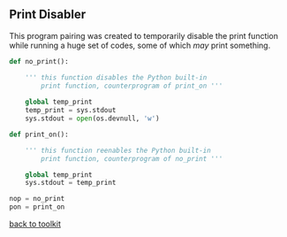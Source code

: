 ## Print Disabler

This program pairing was created to temporarily 
disable the print function while running a huge
set of codes, some of which _may_ print something.

```python
def no_print():

    ''' this function disables the Python built-in
        print function, counterprogram of print_on '''
    
    global temp_print
    temp_print = sys.stdout
    sys.stdout = open(os.devnull, 'w')

def print_on():

    ''' this function reenables the Python built-in
        print function, counterprogram of no_print '''

    global temp_print
    sys.stdout = temp_print

nop = no_print
pon = print_on

```


[back to toolkit](/toolkit_page)
